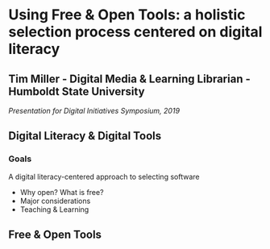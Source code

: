 # Using Free & Open Tools: a holistic selection process centered on digital literacy
## Tim Miller - Digital Media & Learning Librarian - Humboldt State University

_Presentation for Digital Initiatives Symposium, 2019_

## Digital Literacy &amp; Digital Tools
### Goals
        
A digital literacy-centered approach to selecting software
* Why open? What is free?
* Major considerations
* Teaching &amp; Learning

## Free &amp; Open Tools

## 
